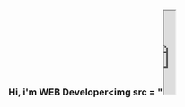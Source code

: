 ### Hi, i'm WEB Developer<img src = "<iframe src="https://media3.giphy.com/media/gM5qFksULw54NMWyry/giphy.gif?cid=ecf05e47ajtgb2hfpc0lbokf94uh7bpphgx38nz80038elo5&rid=giphy.gif&ct=s" width="20px">
